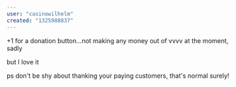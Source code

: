 ```yaml
---
user: "casinowilhelm"
created: "1325988837"
---
```


+1 for a donation button...not making any money out of vvvv at the moment, sadly

but I love it

ps don't be shy about thanking your paying customers, that's normal surely!

